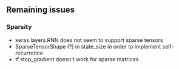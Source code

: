 ## Remaining issues

### Sparsity
* keras.layers.RNN does not seem to support sparse tensors
* SparseTensorShape (?) in state_size in order to implement self-recurrence
* tf.stop_gradient doesn't work for sparse matrices